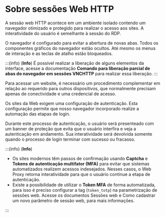 # Sobre sessões Web HTTP

A sessão web HTTP acontece em um ambiente isolado contendo um navegador otimizado e protegido para realizar o acesso aos sites. A interatividade do usuário é semelhante à sessão do RDP.

O navegador é configurado para evitar a abertura de novas abas. Todos os componentes gráficos do navegador estão ocultos. Até mesmo os menus de interação e as teclas de atalho estão bloqueados.

:::(info) (**Info**)
É possível realizar a liberação de alguns elementos da interface, acesse a documentação **Comando para liberação parcial de abas do navegador em sessões VNCHTTP** para realizar essa liberação.
:::

Para acessar um website, é necessário um procedimento complementar em relação ao requerido para outros dispositivos, que normalmente precisam apenas de conectividade e uma credencial de acesso.

Os sites da Web exigem uma configuração de autenticação. Esta configuração permite que nosso navegador incorporado realize a automação das etapas de login.

Durante este processo de autenticação, o usuário será presenteado com um banner de proteção que evita que o usuário interfira e veja a autenticação em andamento. Sua interatividade será devolvida somente quando o processo de login terminar com sucesso ou fracasso.

:::(info) (**Info**)

* Os sites modernos têm passos de confirmação usando **Captcha** e **Tokens de autenticação multifator (MFA)** para evitar que sistemas automatizados realizem acessos indesejados. Nesses casos, o Web Proxy retorna interatividade para que o usuário continue a etapa de autenticação.
* Existe a possibilidade de utilizar o **Token MFA** de forma automatizada, para isso é preciso configurar a tag (`token_totp`) na parametrização de sessões web. Acesse os documentos Sessões web e Como cadastrar um novo parâmetro de sessão web, para mais informações.

:::


